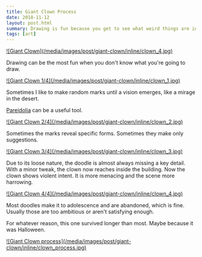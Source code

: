 ```yaml
---
title: Giant Clown Process
date: 2018-11-12
layout: post.html
summary: Drawing is fun because you get to see what weird things are in your head.
tags: [art]
---
```


<a href="/media/images/post/giant-clown/fullsize/clown_4.jpg">
  ![Giant Clown](/media/images/post/giant-clown/inline/clown_4.jpg)
</a>

Drawing can be the most fun when you don't know what you're going to draw.

<div>
  <a href="/media/images/post/giant-clown/fullsize/clown_1.jpg">
    ![Giant Clown 1/4](/media/images/post/giant-clown/inline/clown_1.jpg)
  </a>
</div>

Sometimes I like to make random marks until a vision emerges, like a mirage in the desert.

[Pareidolia](https://en.wikipedia.org/wiki/Pareidolia) can be a useful tool.

<div>
  <a href="/media/images/post/giant-clown/fullsize/clown_2.jpg">
    ![Giant Clown 2/4](/media/images/post/giant-clown/inline/clown_2.jpg)
  </a>
</div>

Sometimes the marks reveal specific forms. Sometimes they make only suggestions.

<div>
  <a href="/media/images/post/giant-clown/fullsize/clown_3.jpg">
    ![Giant Clown 3/4](/media/images/post/giant-clown/inline/clown_3.jpg)
  </a>
</div>

Due to its loose nature, the doodle is almost always missing a key detail. With a minor tweak, the clown now reaches inside the building. Now the clown shows violent intent. It is more menacing and the scene more harrowing.

<div>
  <a href="/media/images/post/giant-clown/fullsize/clown_4.jpg">
    ![Giant Clown 4/4](/media/images/post/giant-clown/inline/clown_4.jpg)
  </a>
</div>

Most doodles make it to adolescence and are abandoned, which is fine. Usually those are too ambitious or aren't satisfying enough.

For whatever reason, this one survived longer than most. Maybe because it was Halloween.

<div>
  <a href="/media/images/post/giant-clown/fullsize/clown_process.jpg">
    ![Giant Clown process](/media/images/post/giant-clown/inline/clown_process.jpg)
  </a>
</div>
